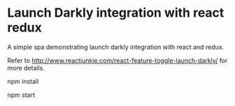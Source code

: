 # Launch Darkly integration with react redux

A simple spa demonstrating launch darkly integration with react and redux.

Refer to http://www.reactjunkie.com/react-feature-toggle-launch-darkly/ for more details.

npm install

npm start
